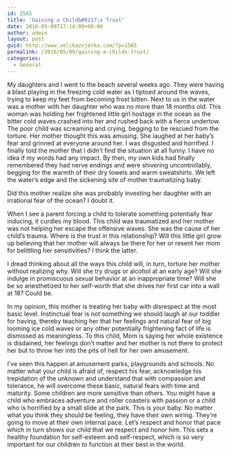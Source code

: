 ```yaml
---
id: 1565
title: 'Gaining a Child&#8217;s Trust'
date: 2016-05-09T17:14:00+00:00
author: admin
layout: post
guid: http://www.velikazvjerka.com/?p=1565
permalink: /2016/05/09/gaining-a-childs-trust/
categories:
  - General
---
```

My daughters and I went to the beach several weeks ago. They were having a blast playing in the freezing cold water as I tiptoed around the waves, trying to keep my feet from becoming frost bitten. Next to us in the water was a mother with her daughter who was no more than 18 months old. This woman was holding her frightened little girl hostage in the ocean as the bitter cold waves crashed into her and rushed back with a fierce undertow. The poor child was screaming and crying, begging to be rescued from the torture. Her mother thought this was amusing. She laughed at her baby’s fear and grinned at everyone around her. I was disgusted and horrified. I finally told the mother that I didn’t find the situation at all funny. I have no idea if my words had any impact. By then, my own kids had finally remembered they had nerve endings and were shivering uncontrollably, begging for the warmth of their dry towels and warm sweatshirts. We left the water’s edge and the sickening site of mother traumatizing baby.

Did this mother realize she was probably investing her daughter with an irrational fear of the ocean? I doubt it.

When I see a parent forcing a child to tolerate something potentially fear inducing, it curdles my blood. This child was traumatized and her mother was not helping her escape the offensive waves. She was the cause of her child’s trauma. Where is the trust in this relationship? Will this little girl grow up believing that her mother will always be there for her or resent her mom for belittling her sensitivities? I think the latter.

I dread thinking about all the ways this child will, in turn, torture her mother without realizing why. Will she try drugs or alcohol at an early age? Will she indulge in promiscuous sexual behavior at an inappropriate time? Will she be so anesthetized to her self-worth that she drives her first car into a wall at 18? Could be.

In my opinion, this mother is treating her baby with disrespect at the most basic level. Instinctual fear is not something we should laugh at our toddler for having, thereby teaching her that her feelings and natural fear of big looming ice cold waves or any other potentially frightening fact of life is dismissed as meaningless. To this child, Mom is saying her whole existence is disdained, her feelings don’t matter and her mother is not there to protect her but to throw her into the pits of hell for her own amusement.

I’ve seen this happen at amusement parks, playgrounds and schools. No matter what your child is afraid of, respect his fear, acknowledge his trepidation of the unknown and understand that with compassion and tolerance, he will overcome these basic, natural fears with time and maturity. Some children are more sensitive than others. You might have a child who embraces adventure and roller coasters with passion or a child who is horrified by a small slide at the park. This is your baby. No matter what you think they should be feeling, they have their own wiring. They’re going to move at their own internal pace. Let’s respect and honor that pace which in turn shows our child that we respect and honor him. This sets a healthy foundation for self-esteem and self-respect, which is so very important for our children to function at their best in the world.
